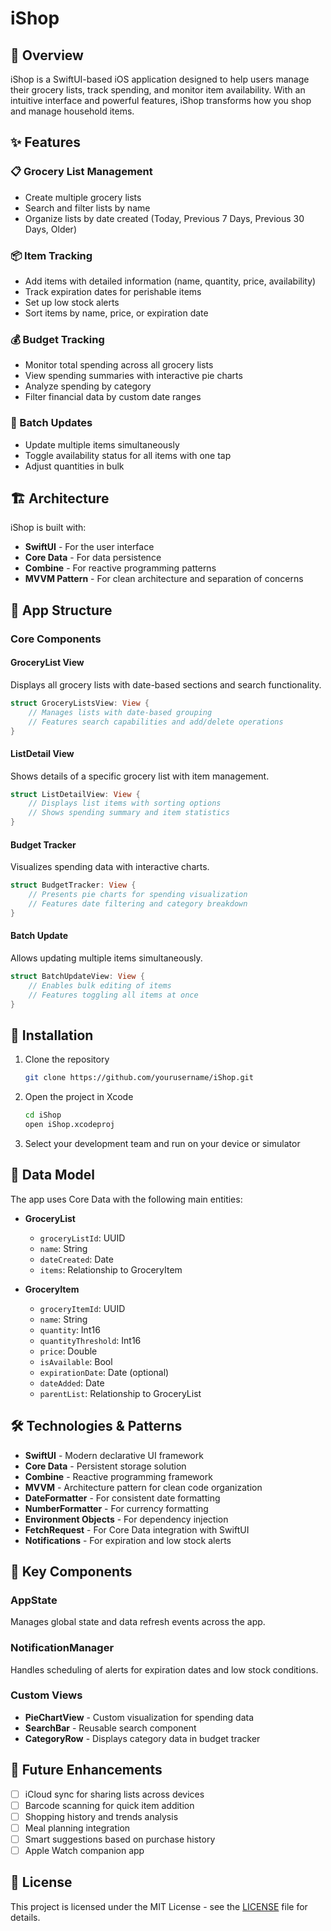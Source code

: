 # iShop

## 📱 Overview

iShop is a SwiftUI-based iOS application designed to help users manage their grocery lists, track spending, and monitor item availability. With an intuitive interface and powerful features, iShop transforms how you shop and manage household items.

## ✨ Features

### 📋 Grocery List Management
- Create multiple grocery lists
- Search and filter lists by name
- Organize lists by date created (Today, Previous 7 Days, Previous 30 Days, Older)

### 📦 Item Tracking
- Add items with detailed information (name, quantity, price, availability)
- Track expiration dates for perishable items
- Set up low stock alerts
- Sort items by name, price, or expiration date

### 💰 Budget Tracking
- Monitor total spending across all grocery lists
- View spending summaries with interactive pie charts
- Analyze spending by category
- Filter financial data by custom date ranges

### 🔄 Batch Updates
- Update multiple items simultaneously
- Toggle availability status for all items with one tap
- Adjust quantities in bulk

## 🏗️ Architecture

iShop is built with:
- **SwiftUI** - For the user interface
- **Core Data** - For data persistence
- **Combine** - For reactive programming patterns
- **MVVM Pattern** - For clean architecture and separation of concerns

## 📐 App Structure

### Core Components

#### GroceryList View
Displays all grocery lists with date-based sections and search functionality.

```swift
struct GroceryListsView: View {
    // Manages lists with date-based grouping
    // Features search capabilities and add/delete operations
}
```

#### ListDetail View
Shows details of a specific grocery list with item management.

```swift
struct ListDetailView: View {
    // Displays list items with sorting options
    // Shows spending summary and item statistics
}
```

#### Budget Tracker
Visualizes spending data with interactive charts.

```swift
struct BudgetTracker: View {
    // Presents pie charts for spending visualization
    // Features date filtering and category breakdown
}
```

#### Batch Update
Allows updating multiple items simultaneously.

```swift
struct BatchUpdateView: View {
    // Enables bulk editing of items
    // Features toggling all items at once
}
```

## 🔧 Installation

1. Clone the repository
   ```bash
   git clone https://github.com/yourusername/iShop.git
   ```

2. Open the project in Xcode
   ```bash
   cd iShop
   open iShop.xcodeproj
   ```

3. Select your development team and run on your device or simulator

## 🔄 Data Model

The app uses Core Data with the following main entities:

- **GroceryList**
  - `groceryListId`: UUID
  - `name`: String
  - `dateCreated`: Date
  - `items`: Relationship to GroceryItem

- **GroceryItem**
  - `groceryItemId`: UUID
  - `name`: String
  - `quantity`: Int16
  - `quantityThreshold`: Int16
  - `price`: Double
  - `isAvailable`: Bool
  - `expirationDate`: Date (optional)
  - `dateAdded`: Date
  - `parentList`: Relationship to GroceryList

## 🛠️ Technologies & Patterns

- **SwiftUI** - Modern declarative UI framework
- **Core Data** - Persistent storage solution
- **Combine** - Reactive programming framework
- **MVVM** - Architecture pattern for clean code organization
- **DateFormatter** - For consistent date formatting
- **NumberFormatter** - For currency formatting
- **Environment Objects** - For dependency injection
- **FetchRequest** - For Core Data integration with SwiftUI
- **Notifications** - For expiration and low stock alerts

## 🧩 Key Components

### AppState
Manages global state and data refresh events across the app.

### NotificationManager
Handles scheduling of alerts for expiration dates and low stock conditions.

### Custom Views
- **PieChartView** - Custom visualization for spending data
- **SearchBar** - Reusable search component
- **CategoryRow** - Displays category data in budget tracker

## 🔮 Future Enhancements

- [ ] iCloud sync for sharing lists across devices
- [ ] Barcode scanning for quick item addition
- [ ] Shopping history and trends analysis
- [ ] Meal planning integration
- [ ] Smart suggestions based on purchase history
- [ ] Apple Watch companion app

## 📄 License

This project is licensed under the MIT License - see the [LICENSE](LICENSE) file for details.
